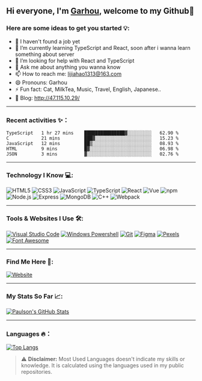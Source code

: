 ## Hi everyone, I'm [Garhou](https://github.com/Garhou1313/), welcome to my Github👋 

### Here are some ideas to get you started 💡:

- 🔭 I haven't found a job yet
- 🌱 I’m currently learning TypeScript and React, soon after i wanna learn something about server
- 🤔 I’m looking for help with React and TypeScript
- 💬 Ask me about anything you wanna know
- 📫 How to reach me: lijiahao1313@163.com
- 😄 Pronouns: Garhou
- ⚡ Fun fact: Cat, MilkTea, Music, Travel, English, Japanese..
- 💖 Blog: http://47.115.10.29/

-----------------------------------------

### Recent activities ✨：

<!--START_SECTION:waka-->
```text
TypeScript   1 hr 27 mins    ███████████████▓░░░░░░░░░   62.90 % 
C            21 mins         ███▓░░░░░░░░░░░░░░░░░░░░░   15.23 % 
JavaScript   12 mins         ██▒░░░░░░░░░░░░░░░░░░░░░░   08.93 % 
HTML         9 mins          █▓░░░░░░░░░░░░░░░░░░░░░░░   06.98 % 
JSON         3 mins          ▓░░░░░░░░░░░░░░░░░░░░░░░░   02.76 % 
```
<!--END_SECTION:waka-->

-----------------------------------------

### Technology I Know 💻:

![HTML5](https://img.shields.io/badge/HTML5-Expert-d1d1d1?style=for-the-badge&logo=HTML5&labelColor=E34F26&logoColor=white) ![CSS3](https://img.shields.io/badge/CSS3-Expert-d1d1d1?style=for-the-badge&logo=CSS3&labelColor=1572B6&logoColor=white) ![JavaScript](https://img.shields.io/badge/JavaScript-Intermediate-d1d1d1?style=for-the-badge&logo=JavaScript&labelColor=F7DF1E&logoColor=white) ![TypeScript](https://img.shields.io/badge/TypeScript-Intermediate-d1d1d1?style=for-the-badge&logo=TypeScript&labelColor=3178C6&logoColor=white) ![React](https://img.shields.io/badge/React-Basic-d1d1d1?style=for-the-badge&logo=React&labelColor=61DAFB&logoColor=white) ![Vue](https://img.shields.io/badge/Vue-Intermediate-d1d1d1?style=for-the-badge&logo=Vue&labelColor=4FC08D&logoColor=white) ![npm](https://img.shields.io/badge/npm-Expert-d1d1d1?style=for-the-badge&logo=NPM&labelColor=CB3837&logoColor=white) ![Node.js](https://img.shields.io/badge/Node.js-Basic-d1d1d1?style=for-the-badge&logo=Node.js&labelColor=339933&logoColor=white) ![Express](https://img.shields.io/badge/Express-Basic-d1d1d1?style=for-the-badge&logo=Express&labelColor=000000&logoColor=white) ![MongoDB](https://img.shields.io/badge/MongoDB-Basic-d1d1d1?style=for-the-badge&logo=MongoDB&labelColor=47A248&logoColor=white) ![C++](https://img.shields.io/badge/C++-Intermediate-d1d1d1?style=for-the-badge&logo=C++&labelColor=00599C&logoColor=white) ![Webpack](https://img.shields.io/badge/Webpack-Intermediate-d1d1d1?style=for-the-badge&logo=Webpack&labelColor=8DD6F9&logoColor=white) 

-----------------------------------------

### Tools & Websites I Use 🛠️:

[![Visual Studio Code](https://img.shields.io/badge/Visual%20Studio%20Code-Code%20Editor-d1d1d1?style=for-the-badge&logo=Visual-Studio-Code&labelColor=007ACC&logoColor=white)](https://code.visualstudio.com/) [![Windows Powershell](https://img.shields.io/badge/Windows_Powershell-Command_Line_Interface-d1d1d1?style=for-the-badge&logo=Powershell&labelColor=5391FE&logoColor=white)](https://docs.microsoft.com/en-us/powershell/) [![Git](https://img.shields.io/badge/Git-Version%20Control-d1d1d1?style=for-the-badge&logo=Git&labelColor=F05032&logoColor=white)](https://git-scm.com/) [![Figma](https://img.shields.io/badge/Figma-Design%20Prototypes-d1d1d1?style=for-the-badge&logo=Figma&labelColor=F24E1E&logoColor=white)](https://www.figma.com/) [![Pexels](https://img.shields.io/badge/Pexels-Free%20HD%20Images-d1d1d1?style=for-the-badge&logo=Pexels&labelColor=05A081&logoColor=white)](https://www.pexels.com/) [![Font Awesome](https://img.shields.io/badge/Font%20Awesome-Icons-d1d1d1?style=for-the-badge&logo=Font-Awesome&labelColor=339AF0&logoColor=white)](https://fontawesome.com/)

-----------------------------------------

### Find Me Here 🧐:

[![Website](https://img.shields.io/badge/Website-Garhou-d1d1d1?style=for-the-badge&labelColor=blueviolet)](http://47.115.10.29/) 

-----------------------------------------

### My Stats So Far 📈:

[![Paulson's GitHub Stats](https://github-readme-stats.vercel.app/api?username=Garhou1313&count_private=true&show_icons=true&theme=algolia&include_all_commits=true&custom_title=My%20GitHub%20Stats)](https://github.com/anuraghazra/github-readme-stats)   

-----------------------------------------

### Languages 🔥：

[![Top Langs](https://github-readme-stats.vercel.app/api/top-langs/?username=Garhou1313&layout=compact&theme=algolia)](https://github.com/anuraghazra/github-readme-stats)

> ⚠️ **Disclaimer:** Most Used Languages doesn't indicate my skills or knowledge. It is calculated using the languages used in my public repositories.
